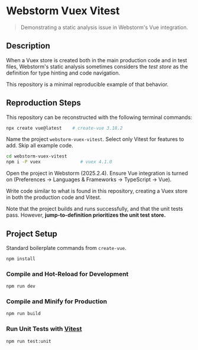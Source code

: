 # Webstorm Vuex Vitest

> Demonstrating a static analysis issue in Webstorm's Vue integration.

## Description

When a Vuex store is created both in the main production code and in test files, Webstorm's static analysis sometimes considers the _test store_ as the definition for type hinting and code navigation.

This repository is a minimal reproducible example of that behavior.

## Reproduction Steps

This repository can be reconstructed with the following terminal commands:

```sh
npx create vue@latest    # create-vue 3.18.2
```

Name the project `webstorm-vuex-vitest`. Select only Vitest for features to add. Skip all example code.

```sh
cd webstorm-vuex-vitest
npm i -P vuex               # vuex 4.1.0
```

Open the project in Webstorm (2025.2.4). Ensure Vue integration is turned on (Preferences -> Languages & Frameworks -> TypeScript -> Vue).

Write code similar to what is found in this repository, creating a Vuex store in both the production code and Vitest.

Note that the project builds and runs successfully, and that the unit tests pass. However, **jump-to-definition prioritizes the unit test store.**

## Project Setup

Standard boilerplate commands from `create-vue`.

```sh
npm install
```

### Compile and Hot-Reload for Development

```sh
npm run dev
```

### Compile and Minify for Production

```sh
npm run build
```

### Run Unit Tests with [Vitest](https://vitest.dev/)

```sh
npm run test:unit
```
